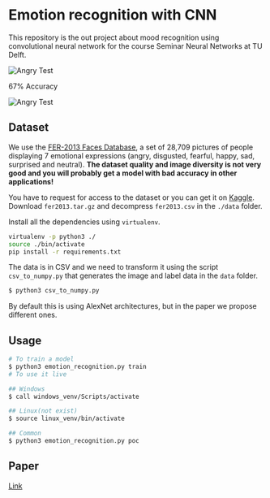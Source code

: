 # Emotion recognition with CNN


This repository is the out project about mood recognition using convolutional neural network for the course Seminar Neural Networks at TU Delft.

![Angry Test](https://raw.githubusercontent.com/isseu/emotion-recognition-neural-networks/master/paper/angry.png)

 67% Accuracy

 ![Angry Test](https://raw.githubusercontent.com/isseu/emotion-recognition-neural-networks/master/paper/matrix_final.png)

## Dataset

We use the [FER-2013 Faces Database](http://www.socsci.ru.nl:8180/RaFD2/RaFD?p=main), a set of 28,709 pictures of people displaying 7 emotional expressions (angry, disgusted, fearful, happy, sad, surprised and neutral). **The dataset quality and image diversity is not very good and you will probably get a model with bad accuracy in other applications!**

You have to request for access to the dataset or you can get it on [Kaggle](https://www.kaggle.com/c/challenges-in-representation-learning-facial-expression-recognition-challenge/data). Download `fer2013.tar.gz` and decompress `fer2013.csv` in the `./data` folder.

Install all the dependencies using `virtualenv`.

```bash
virtualenv -p python3 ./
source ./bin/activate
pip install -r requirements.txt
```

The data is in CSV and we need to transform it using the script `csv_to_numpy.py` that generates the image and label data in the `data` folder.

```bash
$ python3 csv_to_numpy.py
```

By default this is using AlexNet architectures, but in the paper we propose different ones.

## Usage

```bash
# To train a model
$ python3 emotion_recognition.py train
# To use it live

## Windows
$ call windows_venv/Scripts/activate

## Linux(not exist)
$ source linux_venv/bin/activate

## Common
$ python3 emotion_recognition.py poc
```

## Paper

[Link](https://github.com/isseu/emotion-recognition-neural-networks/blob/master/paper/Report_NN.pdf)

